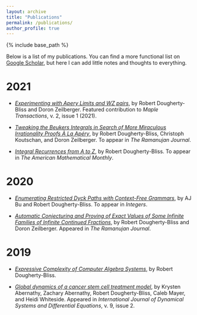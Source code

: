 ```yaml
---
layout: archive
title: "Publications"
permalink: /publications/
author_profile: true
---
```


{% include base_path %}

Below is a list of my publications. You can find a more functional list on
[Google Scholar](https://scholar.google.com/citations?user=9FN7rdsAAAAJ&hl=en),
but here I can add little notes and thoughts to everything.

# 2021

- [*Experimenting with Apery Limits and WZ pairs*](/publications/apery-limits),
  by Robert Dougherty-Bliss and Doron Zeilberger. Featured contribution to
  *Maple Transactions*, v. 2, issue 1 (2021).

- [*Tweaking the Beukers Integrals in Search of More Miraculous Irrationality
  Proofs À La Apéry*](/publications/beukers), by Robert Dougherty-Bliss,
  Christoph Koutschan, and Doron Zeilberger. To appear in *The Ramanujan
  Journal*.

- [*Integral Recurrences from A to Z*](/publications/az-recurrences), by Robert
  Dougherty-Bliss. To appear in *The American Mathematical Monthly*.

# 2020

- [*Enumerating Restricted Dyck Paths with Context-Free
  Grammars*](/publications/dyck), by AJ Bu and Robert Dougherty-Bliss. To
  appear in *Integers*.

- [*Automatic Conjecturing and Proving of Exact Values of Some Infinite
  Families of Infinite Continued Fractions*](/publications/gcf), by Robert
  Dougherty-Bliss and Doron Zeilberger. Appeared in *The Ramanujan Journal*.

# 2019

- [*Expressive Complexity of Computer Algebra
  Systems*](/publications/ou-thesis), by Robert Dougherty-Bliss.

- [*Global dynamics of a cancer stem cell treatment
  model*](/publications/cancer), by Krysten Abernathy, Zachary Abernathy,
  Robert Dougherty-Bliss, Caleb Mayer, and Heidi Whiteside. Appeared in
  *International Journal of Dynamical Systems and Differential Equations*, v.
  9, issue 2.
